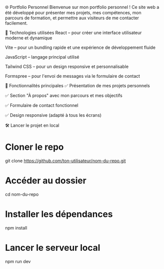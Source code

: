 🌐 Portfolio Personnel
Bienvenue sur mon portfolio personnel !
Ce site web a été développé pour présenter mes projets, mes compétences, mon parcours de formation, et permettre aux visiteurs de me contacter facilement.

🚀 Technologies utilisées
React – pour créer une interface utilisateur moderne et dynamique

Vite – pour un bundling rapide et une expérience de développement fluide

JavaScript – langage principal utilisé

Tailwind CSS  – pour un design responsive et personnalisable

Formspree – pour l'envoi de messages via le formulaire de contact

📁 Fonctionnalités principales
✅ Présentation de mes projets personnels

✅ Section "À propos" avec mon parcours et mes objectifs

✅ Formulaire de contact fonctionnel

✅ Design responsive (adapté à tous les écrans)

🛠️ Lancer le projet en local

# Cloner le repo
git clone https://github.com/ton-utilisateur/nom-du-repo.git

# Accéder au dossier
cd nom-du-repo

# Installer les dépendances
npm install

# Lancer le serveur local
npm run dev





